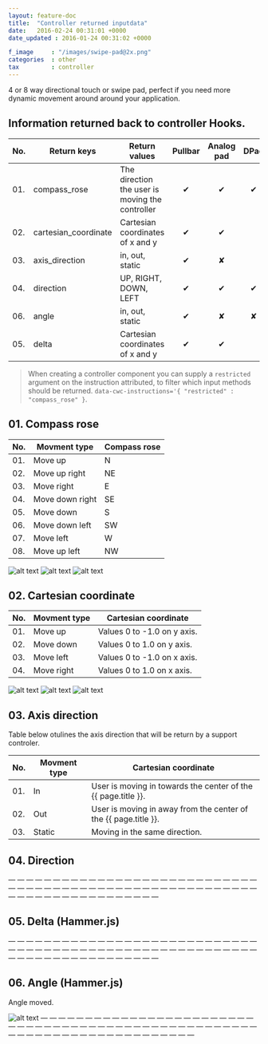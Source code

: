 ```yaml
---
layout: feature-doc
title:  "Controller returned inputdata"
date:   2016-02-24 00:31:01 +0000
date_updated : 2016-01-24 00:31:02 +0000

f_image     : "/images/swipe-pad@2x.png"
categories  : other
tax         : controller
---
```

4 or 8 way directional touch or swipe pad, perfect if you need more dynamic movement around around your application.
<!--more-->

## Information returned back to controller Hooks.

| No. | Return keys          | Return values                                   | Pullbar  | Analog pad | DPad     | GesturePad |
|---- | -------------------- | ----------------------------------              | :-:      | :-:        | :-:      | :-:        |
| 01. | compass_rose         | The direction the user is moving the controller | &#x2714; | &#x2714;   | &#x2714; | &#x2714;   |
| 02. | cartesian_coordinate | Cartesian coordinates of x and y                | &#x2714; | &#x2714;   |          | &#x2714;   |
| 03. | axis_direction       | in, out, static                                 | &#x2714; | &#x2718;   |          | &#x2718;   |
| 04. | direction            | UP, RIGHT, DOWN, LEFT                           | &#x2714; | &#x2714;   | &#x2714; | &#x2714;   |
| 06. | angle                | in, out, static                                 | &#x2714; | &#x2718;   | &#x2718; | &#x2718;   |
| 05. | delta                | Cartesian coordinates of x and y                | &#x2714; | &#x2714;   |          | &#x2714;   |

>When creating a controller component you can supply a `restricted` argument on the instruction attributed, to filter which input methods should be returned. `data-cwc-instructions='{ "restricted" : "compass_rose" }`.

## 01. Compass rose

| No. | Movment type    | Compass rose |
|---- | -------------   | ------------ |
| 01. | Move up         | N            |
| 02. | Move up right   | NE           |
| 03. | Move right      | E            |
| 04. | Move down right | SE           |
| 05. | Move down       | S            |
| 06. | Move down left  | SW           |
| 07. | Move left       | W            |
| 08. | Move up left    | NW           |

![alt text]( ../images/a-pad-cardinal-direction@2x.png "Logo Title Text 1")
![alt text]( ../images/a-pad-cardinal-direction@2x.png "Logo Title Text 1")
![alt text]( ../images/a-pad-cardinal-direction@2x.png "Logo Title Text 1")


## 02. Cartesian coordinate

| No. | Movment type  | Cartesian coordinate               |
|---- | ------------- | ---------------------------------- |
| 01. | Move up       | Values 0 to -1.0 on y axis.        |
| 02. | Move down     | Values 0 to 1.0 on y axis.         |
| 03. | Move left     | Values 0 to -1.0 on x axis.        |
| 04. | Move right    | Values 0 to 1.0 on x axis.         |

![alt text]( ../images/a-pad-coordinates-diagram@2x.png "Logo Title Text 1")
![alt text]( ../images/a-pad-coordinates-diagram@2x.png "Logo Title Text 1")
![alt text]( ../images/a-pad-coordinates-diagram@2x.png "Logo Title Text 1")

## 03. Axis direction
Table below otulines the axis direction that will be return by a support controler.

| No. | Movment type  | Cartesian coordinate                                            |
|---- | ------------- | ----------------------------------                              |
| 01. | In            | User is moving in towards the center of the {{ page.title }}.   |
| 02. | Out           | User is moving in away from the center of the {{ page.title }}. |
| 03. | Static        | Moving in the same direction.                                   |


## 04. Direction
— — — — — — — — — — — — — — — — — — — — — — — — — — — — — — — — — — — — — — — — — — — — — — — — — — — — — — — — — — — — — — — — — — — — — — — — —

## 05. Delta (Hammer.js)
— — — — — — — — — — — — — — — — — — — — — — — — — — — — — — — — — — — — — — — — — — — — — — — — — — — — — — — — — — — — — — — — — — — — — — — — —

## 06. Angle (Hammer.js)
Angle moved.

![alt text]( ../images/a-pad-angle-diagram@2x.png "image")
— — — — — — — — — — — — — — — — — — — — — — — — — — — — — — — — — — — — — — — — — — — — — — — — — — — — — — — — — — — — — — — — — — — — — — — — —